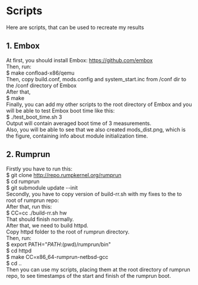 # Scripts
Here are scripts, that can be used to recreate my results

## 1. Embox
At first, you should install Embox: https://github.com/embox  
Then, run:  
$ make confload-x86/qemu  
Then, copy build.conf, mods.config and system_start.inc from /conf dir to the /conf directory of Embox  
After that,  
$ make  
Finally, you can add my other scripts to the root directory of Embox and you will be able to test Embox boot time like this:   
$ ./test_boot_time.sh 3  
Output will contain averaged boot time of 3 measurements.  
Also, you will be able to see that we also created mods_dist.png, which is the figure, containing info about module  initialization time.  


## 2. Rumprun
Firstly you have to run this:  
$ git clone http://repo.rumpkernel.org/rumprun  
$ cd rumprun  
$ git submodule update --init  
Secondly, you have to copy version of build-rr.sh with my fixes to the to root of rumprun repo:  
After that, run this:  
$ CC=cc ./build-rr.sh hw  
That should finish normally.  
After that, we need to build httpd.  
Copy httpd folder to the root of rumprun directory.  
Then, run:  
$ export PATH="${PATH}:$(pwd)/rumprun/bin"  
$ cd httpd  
$ make CC=x86_64-rumprun-netbsd-gcc  
$ cd ..  
Then you can use my scripts, placing them at the root directory of rumprun repo, to see timestamps of the start and finish of the rumprun boot. 
